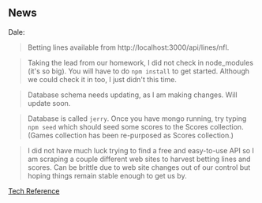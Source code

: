 ## News

Dale:

> Betting lines available from http://localhost:3000/api/lines/nfl.

> Taking the lead from our homework, I did not check in node_modules (it's
so big). You will have to do `npm install` to get started. Although we could
check it in too, I just didn't this time.

> Database schema needs updating, as I am making changes. Will update soon.

> Database is called `jerry`. Once you have mongo running, try typing
`npm seed` which should seed some scores to the Scores collection. (Games
collection has been re-purposed as Scores collection.)

> I did not have much luck trying to find a free and easy-to-use API so I am
scraping a couple different web sites to harvest betting lines and scores. Can
be brittle due to web site changes out of our control but hoping things remain 
stable enough to get us by.

<a href="doc/TechnicalReferenceSportsWagering.md">Tech Reference</a>
